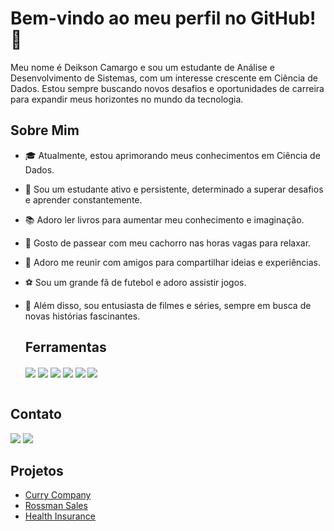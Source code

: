 # Bem-vindo ao meu perfil no GitHub! 👋

Meu nome é Deikson Camargo e sou um estudante de Análise e Desenvolvimento de Sistemas, com um interesse crescente em Ciência de Dados. Estou sempre buscando novos desafios e oportunidades de carreira para expandir meus horizontes no mundo da tecnologia.

## Sobre Mim
- 🎓 Atualmente, estou aprimorando meus conhecimentos em Ciência de Dados.
- 🚀 Sou um estudante ativo e persistente, determinado a superar desafios e aprender constantemente.
- 📚 Adoro ler livros para aumentar meu conhecimento e imaginação.
- 🐶 Gosto de passear com meu cachorro nas horas vagas para relaxar.
- 👫 Adoro me reunir com amigos para compartilhar ideias e experiências.
- ⚽ Sou um grande fã de futebol e adoro assistir jogos.
- 🎥 Além disso, sou entusiasta de filmes e séries, sempre em busca de novas histórias fascinantes.





  ## Ferramentas
  <!-- Tools  -->
  <div style="display: inline_block">
    <img align="center" src="https://img.shields.io/badge/Python-14354C?style=for-the-badge&logo=python&logoColor=white" />
    <img align="center" src="https://img.shields.io/badge/Jupyter-F37626.svg?&style=for-the-badge&logo=Jupyter&logoColor=white" />
    <img align="center" src="https://img.shields.io/badge/Pandas-2C2D72?style=for-the-badge&logo=pandas&logoColor=white" />
    <img align="center" src="https://img.shields.io/badge/scikit_learn-F7931E?style=for-the-badge&logo=scikit-learn&logoColor=white" />
    <img align="center" src="https://img.shields.io/badge/Streamlit-FF4B4B?style=for-the-badge&logo=Streamlit&logoColor=white" />
    <img align="center" src="https://img.shields.io/badge/SQLite-07405E?style=for-the-badge&logo=sqlite&logoColor=white" />
  </div>
  <br />

## Contato

<div> 
  <a href="https://www.linkedin.com/in/deikson-camargo/" target="_blank"><img src="https://img.shields.io/badge/-LinkedIn-%230077B5?style=for-the-badge&logo=linkedin&logoColor=white"></a>
  <a href = "mailto:deiksoncamargo@gmail.com"><img src="https://img.shields.io/badge/Gmail-D14836?style=for-the-badge&logo=gmail&logoColor=white"></a>
</div>


## Projetos
- [Curry Company](https://github.com/DeiksonCamargo/curry_company)
- [Rossman Sales](https://github.com/DeiksonCamargo/rossmann_sales)
- [Health Insurance](https://github.com/DeiksonCamargo/health_insurance)





